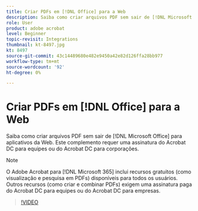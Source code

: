 ```yaml
---
title: Criar PDFs em [!DNL Office] para a Web
description: Saiba como criar arquivos PDF sem sair de [!DNL Microsoft Office] para aplicativos da Web
role: User
product: adobe acrobat
level: Beginner
topic-revisit: Integrations
thumbnail: kt-8497.jpg
kt: 8497
source-git-commit: 43c14489680e482e9450a42e82d126ffa28bb977
workflow-type: tm+mt
source-wordcount: '92'
ht-degree: 0%

---
```


# Criar PDFs em [!DNL Office] para a Web

Saiba como criar arquivos PDF sem sair de [!DNL Microsoft Office] para aplicativos da Web. Este complemento requer uma assinatura do Acrobat DC para equipes ou do Acrobat DC para corporações.

>[!NOTE]
>
>O Adobe Acrobat para [!DNL Microsoft 365] inclui recursos gratuitos (como visualização e pesquisa em PDFs) disponíveis para todos os usuários. Outros recursos (como criar e combinar PDFs) exigem uma assinatura paga do Acrobat DC para equipes ou do Acrobat DC para empresas.

>[!VIDEO](https://video.tv.adobe.com/v/337482?hidetitle=true)